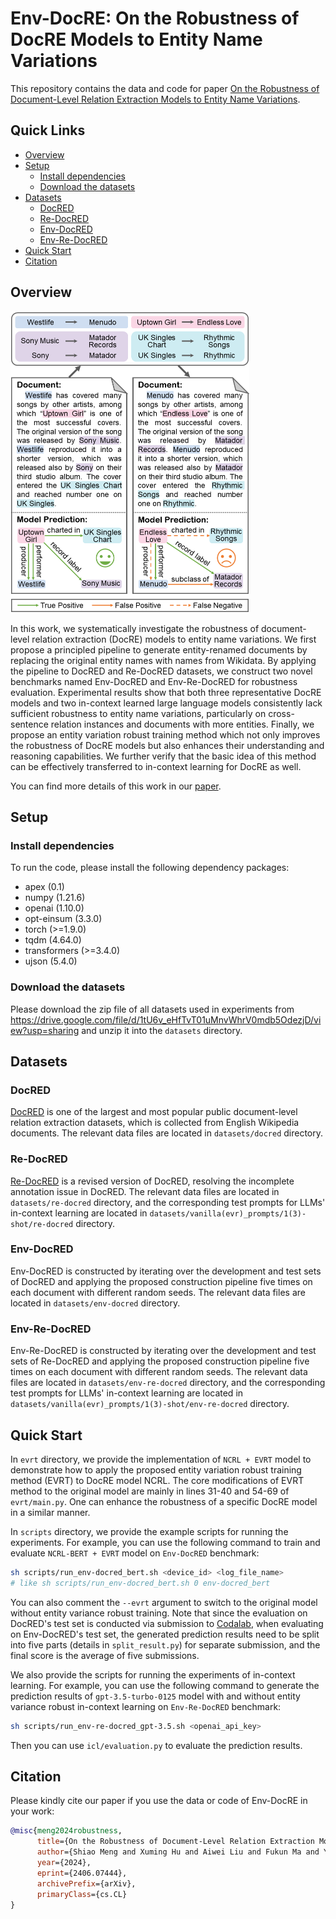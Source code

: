 # Env-DocRE: On the Robustness of DocRE Models to Entity Name Variations

This repository contains the data and code for paper [On the Robustness of Document-Level Relation Extraction Models to Entity Name Variations](https://arxiv.org/abs/2406.07444).

## Quick Links

- [Overview](#Overview)
- [Setup](#Setup)
  - [Install dependencies](#Install-dependencies)
  - [Download the datasets](#Download-the-datasets)
- [Datasets](#Datasets)
  - [DocRED](#DocRED)
  - [Re-DocRED](#Re-DocRED)
  - [Env-DocRED](#Env-DocRED)
  - [Env-Re-DocRED](#Env-Re-DocRED)
- [Quick Start](#Quick-Start)
- [Citation](#Citation)

## Overview

<img src="illustrative_example.png" style="zoom: 50%;" />

In this work, we systematically investigate the robustness of document-level relation extraction (DocRE) models to entity name variations. We first propose a principled pipeline to generate entity-renamed documents by replacing the original entity names with names from Wikidata. By applying the pipeline to DocRED and Re-DocRED datasets, we construct two novel benchmarks named Env-DocRED and Env-Re-DocRED for robustness evaluation. Experimental results show that both three representative DocRE models and two in-context learned large language models consistently lack sufficient robustness to entity name variations, particularly on cross-sentence relation instances and documents with more entities. Finally, we propose an entity variation robust training method which not only improves the robustness of DocRE models but also enhances their understanding and reasoning capabilities. We further verify that the basic idea of this method can be effectively transferred to in-context learning for DocRE as well.

You can find more details of this work in our [paper](https://arxiv.org/abs/2406.07444).

## Setup

### Install dependencies

To run the code, please install the following dependency packages:

- apex (0.1)
- numpy (1.21.6)
- openai (1.10.0)
- opt-einsum (3.3.0)
- torch (>=1.9.0)
- tqdm (4.64.0)
- transformers (>=3.4.0)
- ujson (5.4.0)

### Download the datasets

Please download the zip file of all datasets used in experiments from https://drive.google.com/file/d/1tU6v_eHfTvT01uMnvWhrV0mdb5OdezjD/view?usp=sharing and unzip it into the `datasets` directory.

## Datasets

### DocRED

[DocRED](https://github.com/thunlp/DocRED) is one of the largest and most popular public document-level relation extraction datasets, which is collected from English Wikipedia documents. The relevant data files are located in `datasets/docred` directory.

### Re-DocRED

[Re-DocRED](https://github.com/tonytan48/Re-DocRED) is a revised version of DocRED, resolving the incomplete annotation issue in DocRED. The relevant data files are located in `datasets/re-docred` directory, and the corresponding test prompts for LLMs' in-context learning are located in `datasets/vanilla(evr)_prompts/1(3)-shot/re-docred` directory.

### Env-DocRED

Env-DocRED is constructed by iterating over the development and test sets of DocRED and applying the proposed construction pipeline five times on each document with different random seeds. The relevant data files are located in `datasets/env-docred` directory.

### Env-Re-DocRED

Env-Re-DocRED is constructed by iterating over the development and test sets of Re-DocRED and applying the proposed construction pipeline five times on each document with different random seeds. The relevant data files are located in `datasets/env-re-docred` directory, and the corresponding test prompts for LLMs' in-context learning are located in `datasets/vanilla(evr)_prompts/1(3)-shot/env-re-docred` directory.

## Quick Start

In `evrt` directory, we provide the implementation of `NCRL + EVRT` model to demonstrate how to apply the proposed entity variation robust training method (EVRT) to DocRE model NCRL. The core modifications of EVRT method to the original model are mainly in lines 31-40 and 54-69 of `evrt/main.py`. One can enhance the robustness of a specific DocRE model in a similar manner.

In `scripts` directory, we provide the example scripts for running the experiments. For example, you can use the following command to train and evaluate `NCRL-BERT + EVRT` model on `Env-DocRED` benchmark:

```bash
sh scripts/run_env-docred_bert.sh <device_id> <log_file_name>
# like sh scripts/run_env-docred_bert.sh 0 env-docred_bert
```

You can also comment the `--evrt` argument to switch to the original model without entity variance robust training. Note that since the evaluation on DocRED's test set is conducted via submission to [Codalab](https://codalab.lisn.upsaclay.fr/competitions/365), when evaluating on Env-DocRED's test set, the generated prediction results need to be split into five parts (details in `split_result.py`) for separate submission, and the final score is the average of five submissions.

We also provide the scripts for running the experiments of in-context learning. For example, you can use the following command to generate the prediction results of `gpt-3.5-turbo-0125` model with and without entity variance robust in-context learning on `Env-Re-DocRED` benchmark:

```bash
sh scripts/run_env-re-docred_gpt-3.5.sh <openai_api_key>
```

Then you can use `icl/evaluation.py` to evaluate the prediction results.

## Citation

Please kindly cite our paper if you use the data or code of Env-DocRE in your work:

```bibtex
@misc{meng2024robustness,
      title={On the Robustness of Document-Level Relation Extraction Models to Entity Name Variations}, 
      author={Shiao Meng and Xuming Hu and Aiwei Liu and Fukun Ma and Yawen Yang and Shuang Li and Lijie Wen},
      year={2024},
      eprint={2406.07444},
      archivePrefix={arXiv},
      primaryClass={cs.CL}
}
```

